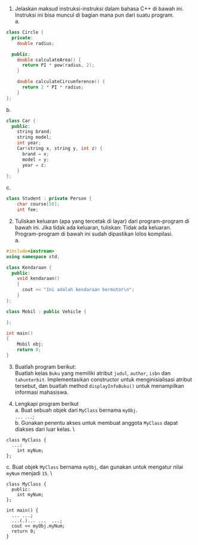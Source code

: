 1. Jelaskan maksud instruksi-instruksi dalam bahasa C++ di bawah ini. Instruksi ini bisa muncul di bagian mana pun dari suatu program. \
a. 
```c++
class Circle {
  private: 
    double radius;

  public:
    double calculateArea() {
      return PI * pow(radius, 2); 
    }

    double calculateCircumference() {
      return 2 * PI * radius;
    }
};
```
b.
```c++
class Car {        
  public:          
    string brand;  
    string model;  
    int year;      
    Car(string x, string y, int z) {
      brand = x;
      model = y;
      year = z;
    }
};
```
c. 
```c++
class Student : private Person {
    char course[50];
    int fee;
```

2. Tuliskan keluaran (apa yang tercetak di layar) dari program-program di bawah ini. Jika tidak ada keluaran, tuliskan: Tidak ada keluaran. Program-program di bawah ini sudah dipastikan lolos kompilasi. \
a. 
```c++
#include<iostream>
using namespace std;

class Kendaraan {
  public:
    void kendaraan()
    {
      cout << "Ini adalah kendaraan bermotor\n";
    }
};

class Mobil : public Vehicle {

};

int main()
{   
    Mobil obj;
    return 0;
}
```

3. Buatlah program berikut: \
Buatlah kelas `Buku` yang memiliki atribut `judul`, `author`, `isbn` dan `tahunterbit`. Implementasikan constructor untuk menginisialisasi atribut tersebut, dan buatlah method `displayInfoBuku()` untuk menampilkan informasi mahasiswa. 

4. Lengkapi program berikut \
a. Buat sebuah objek dari `MyClass` bernama `myObj`. \
`...`  `...`; \
b. Gunakan penentu akses untuk membuat anggota `MyClass` dapat diakses dari luar kelas. \
```
class MyClass {
  ...:
    int myNum;
};
```
c. Buat objek `MyClass` bernama `myObj`, dan gunakan untuk mengatur nilai `myNum` menjadi `15`. \
```
class MyClass {
  public:
    int myNum;
};

int main() {
  ... ...;
  ...(.)... ...  ...;
  cout << myObj.myNum; 
  return 0;
}
```
